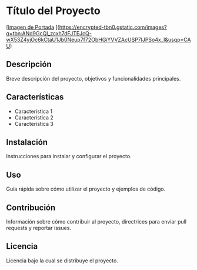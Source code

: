 # Título del Proyecto
[[Imagen de Portada](https://img.freepik.com/vector-gratis/linda-chica-hacker-operando-laptop-dibujos-animados-vector-icono-ilustracion-personas-tecnologia-aislada-plana_8676-487.jpg?semt=ais_hybrid&w=740)
](https://encrypted-tbn0.gstatic.com/images?q=tbn:ANd9GcQl_zcxh7dFJTEJcQ-wX53Z4yjOc6kCtaU1Jb0Neup7f72ObHGiYVVZAcUSP7lJPSo4x_I&usqp=CAU)
## Descripción
Breve descripción del proyecto, objetivos y funcionalidades principales.
## Características
- Característica 1
- Característica 2
- Característica 3
## Instalación
Instrucciones para instalar y configurar el proyecto.
## Uso
Guía rápida sobre cómo utilizar el proyecto y ejemplos de código.
## Contribución
Información sobre cómo contribuir al proyecto, directrices para enviar pull requests y reportar issues.
## Licencia
Licencia bajo la cual se distribuye el proyecto.
